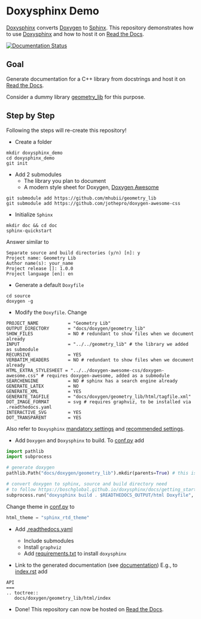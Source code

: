 # Doxysphinx Demo
[Doxysphinx](https://boschglobal.github.io/doxysphinx/) converts [Doxygen](https://www.doxygen.nl/) to [Sphinx](https://www.sphinx-doc.org/en/master/). This repository demonstrates how to use [Doxysphinx](https://boschglobal.github.io/doxysphinx/) and how to host it on [Read the Docs](https://readthedocs.org/).

[![Documentation Status](https://readthedocs.org/projects/doxysphinx-demo/badge/?version=latest)](https://doxysphinx-demo.readthedocs.io/en/latest/?badge=latest)

## Goal
Generate documentation for a C++ library from docstrings and host it on [Read the Docs](https://readthedocs.org/).

Consider a dummy library [geometry_lib](https://github.com/mhubii/geometry_lib) for this purpose.

## Step by Step
Following the steps will re-create this repository!

- Create a folder
```shell
mkdir doxysphinx_demo
cd doxysphinx_demo
git init
```

- Add 2 submodules
   - The library you plan to document
   - A modern style sheet for Doxygen, [Doxygen Awesome](https://jothepro.github.io/doxygen-awesome-css/)

```shell
git submodule add https://github.com/mhubii/geometry_lib
git submodule add https://github.com/jothepro/doxygen-awesome-css
```

- Initialize `Sphinx`
```shell
mkdir doc && cd doc
sphinx-quickstart
```

Answer similar to

```shell
Separate source and build directories (y/n) [n]: y
Project name: Geometry Lib
Author name(s): your_name
Project release []: 1.0.0
Project language [en]: en
```

- Generate a default `Doxyfile`
```shell
cd source
doxygen -g
```

- Modify the `Doxyfile`. Change
```
PROJECT_NAME           = "Geometry Lib"
OUTPUT_DIRECTORY       = "docs/doxygen/geometry_lib"
SHOW_FILES             = NO # redundant to show files when we document already
INPUT                  = "../../geometry_lib" # the library we added as submodule
RECURSIVE              = YES
VERBATIM_HEADERS       = NO # redundant to show files when we document already
HTML_EXTRA_STYLESHEET = "../../doxygen-awesome-css/doxygen-awesome.css" # requires doxygen-awesome, added as a submodule
SEARCHENGINE           = NO # sphinx has a search engine already
GENERATE_LATEX         = NO
GENERATE_XML           = YES
GENERATE_TAGFILE       = "docs/doxygen/geometry_lib/html/tagfile.xml"
DOT_IMAGE_FORMAT       = svg # requires graphviz, to be installed via .readthedocs.yaml
INTERACTIVE_SVG        = YES
DOT_TRANSPARENT        = YES
```

Also refer to `Doxysphinx` [mandatory settings](https://boschglobal.github.io/doxysphinx/docs/getting_started.html#mandatory-settings) and [recommended settings](https://boschglobal.github.io/doxysphinx/docs/getting_started.html#recommended-settings).


- Add `Doxygen` and `Doxysphinx` to build. To [conf.py](doc/source/conf.py) add
```python
import pathlib
import subprocess

# generate doxygen
pathlib.Path("docs/doxygen/geometry_lib").mkdir(parents=True) # this is the doxygen OUTPUT_DIRECTORY

# convert doxygen to sphinx, source and build directory need
# to follow https://boschglobal.github.io/doxysphinx/docs/getting_started.html#build
subprocess.run("doxysphinx build . $READTHEDOCS_OUTPUT/html Doxyfile", shell=True)
```

Change theme in [conf.py](doc/source/conf.py) to
```python
html_theme = "sphinx_rtd_theme"
```

- Add [.readthedocs.yaml](.readthedocs.yaml)
   - Include submodules
   - Install `graphviz`
   - Add [requirements.txt](requirements.txt) to install `doxysphinx`

- Link to the generated documentation (see [documentation](https://boschglobal.github.io/doxysphinx/docs/linking_to_doxygen.html))
E.g., to [index.rst](doc/source/index.rst) add

```
API
===
.. toctree::
   docs/doxygen/geometry_lib/html/index
```

- Done! This repository can now be hosted on [Read the Docs](https://readthedocs.org/).
